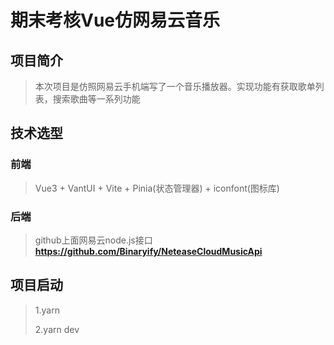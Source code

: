 # 期末考核Vue仿网易云音乐

## 项目简介

> 本次项目是仿照网易云手机端写了一个音乐播放器。实现功能有获取歌单列表，搜索歌曲等一系列功能

## 技术选型

### 前端

> Vue3 + VantUI + Vite + Pinia(状态管理器) + iconfont(图标库)

### 后端

> github上面网易云node.js接口  **https://github.com/Binaryify/NeteaseCloudMusicApi**

## 项目启动

> 1.yarn
>
> 2.yarn dev

